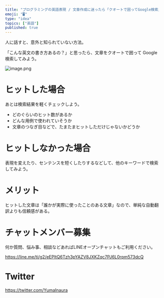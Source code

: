 ```yaml
---
title: "プログラミングの英語表現 / 文章作成に迷ったら「クオートで囲ってGoogle検索」"
emoji: "🖥"
type: "idea"
topics: ["英語"]
published: true
---
```


人に話すと、意外と知られていない方法。

「こんな英文の書き方あるの？」と思ったら、文章をクオートで囲って Google 検索してみよう。


![image.png](https://qiita-image-store.s3.amazonaws.com/0/89618/26c6c1f2-c66b-a76f-49fb-eb5f771316be.png)

# ヒットした場合

あとは検索結果を軽くチェックしよう。

- どのぐらいのヒット数があるか
- どんな用例で使われていそうか
- 文章のつなぎ目などで、たまたまヒットしただけじゃないかどうか

# ヒットしなかった場合

表現を変えたり、センテンスを短くしたりするなどして、他のキーワードで検索してみよう。

# メリット

ヒットした文章は「誰かが実際に使ったことのある文章」なので、単純な自動翻訳よりも信頼感がある。









<!-- Update From Qiita API -->

# チャットメンバー募集


何か質問、悩み事、相談などあればLINEオープンチャットもご利用ください。

https://line.me/ti/g2/eEPltQ6Tzh3pYAZV8JXKZqc7PJ6L0rpm573dcQ





# Twitter


https://twitter.com/YumaInaura


<!-- Update From Qiita API -->


